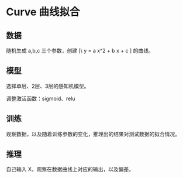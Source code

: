 # Curve 曲线拟合

## 数据

随机生成 a,b,c 三个参数，创建 [\ y = a x^2 + b x + c \] 的曲线。

## 模型

选择单层、2层、3层的感知机模型。

调整激活函数：sigmoid、relu

## 训练

观察数据，以及随着训练参数的变化，推理出的结果对测试数据的拟合情况。

## 推理

自己输入 X，观察在数据曲线上对应的输出，以及偏差。
